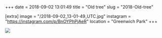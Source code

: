 +++
date = 2018-09-02 13:01:49
title = "Old tree"
slug = "2018-Old-tree"

[extra]
image = "/2018-09-02_13-01-49_UTC.jpg"
instagram = "https://instagram.com/p/BnOYPhPjAeR"
location = "Greenwich Park"
+++

<img src="/2018-09-02_13-01-49_UTC.jpg" />
